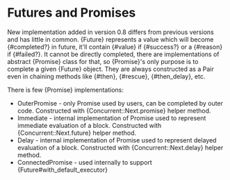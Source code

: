 # Futures and Promises

New implementation added in version 0.8 differs from previous versions and has little in common. 
{Future} represents a value which will become {#completed?} in future, it'll contain {#value} if {#success?} or a {#reason} if {#failed?}. It cannot be directly completed, there are implementations of abstract {Promise} class for that, so {Promise}'s only purpose is to complete a given {Future} object. They are always constructed as a Pair even in chaining methods like {#then}, {#rescue}, {#then_delay}, etc. 

There is few {Promise} implementations:

-   OuterPromise - only Promise used by users, can be completed by outer code. Constructed with {Concurrent::Next.promise} helper method.
-   Immediate - internal implementation of Promise used to represent immediate evaluation of a block. Constructed with {Concurrent::Next.future} helper method.
-   Delay - internal implementation of Promise used to represent delayed evaluation of a block. Constructed with {Concurrent::Next.delay} helper method.
-   ConnectedPromise - used internally to support {Future#with_default_executor}

